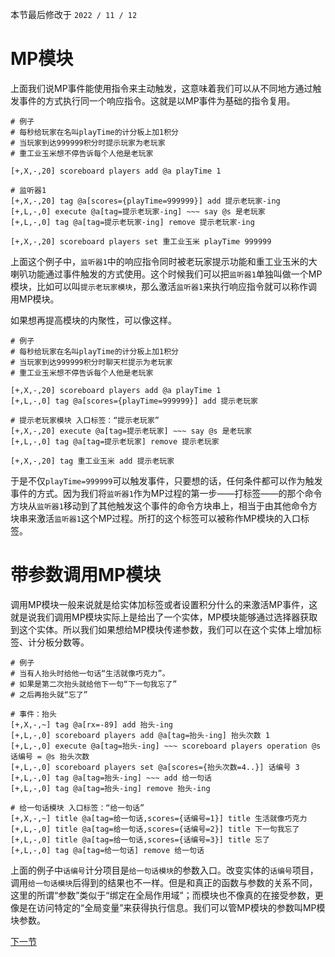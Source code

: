 本节最后修改于 `2022 / 11 / 12`

# MP模块

上面我们说MP事件能使用指令来主动触发，这意味着我们可以从不同地方通过触发事件的方式执行同一个响应指令。这就是以MP事件为基础的指令复用。

```
# 例子
# 每秒给玩家在名叫playTime的计分板上加1积分
# 当玩家到达999999积分时提示玩家为老玩家
# 重工业玉米想不停告诉每个人他是老玩家

[+,X,-,20] scoreboard players add @a playTime 1

# 监听器1
[+,X,-,20] tag @a[scores={playTime=999999}] add 提示老玩家-ing
[+,L,-,0] execute @a[tag=提示老玩家-ing] ~~~ say @s 是老玩家
[+,L,-,0] tag @a[tag=提示老玩家-ing] remove 提示老玩家-ing

[+,X,-,20] scoreboard players set 重工业玉米 playTime 999999
```

上面这个例子中，`监听器1`中的响应指令同时被老玩家提示功能和重工业玉米的大喇叭功能通过事件触发的方式使用。这个时候我们可以把`监听器1`单独叫做一个MP模块，比如可以叫`提示老玩家模块`，那么激活`监听器1`来执行响应指令就可以称作调用MP模块。

如果想再提高模块的内聚性，可以像这样。

```
# 例子
# 每秒给玩家在名叫playTime的计分板上加1积分
# 当玩家到达999999积分时聊天栏提示为老玩家
# 重工业玉米想不停告诉每个人他是老玩家

[+,X,-,20] scoreboard players add @a playTime 1
[+,L,-,0] tag @a[scores={playTime=999999}] add 提示老玩家

# 提示老玩家模块 入口标签：“提示老玩家”
[+,X,-,20] execute @a[tag=提示老玩家] ~~~ say @s 是老玩家
[+,L,-,0] tag @a[tag=提示老玩家] remove 提示老玩家

[+,X,-,20] tag 重工业玉米 add 提示老玩家
```

于是不仅`playTime=999999`可以触发事件，只要想的话，任何条件都可以作为触发事件的方式。因为我们将`监听器1`作为MP过程的第一步——打标签——的那个命令方块从`监听器1`移动到了其他触发这个事件的命令方块串上，相当于由其他命令方块串来激活`监听器1`这个MP过程。所打的这个标签可以被称作MP模块的入口标签。

# 带参数调用MP模块

调用MP模块一般来说就是给实体加标签或者设置积分什么的来激活MP事件，这就是说我们调用MP模块实际上是给出了一个实体，MP模块能够通过选择器获取到这个实体。所以我们如果想给MP模块传递参数，我们可以在这个实体上增加标签、计分板分数等。

```
# 例子
# 当有人抬头时给他一句话“生活就像巧克力”。
# 如果是第二次抬头就给他下一句“下一句我忘了”
# 之后再抬头就“忘了”

# 事件：抬头
[+,X,-,~] tag @a[rx=-89] add 抬头-ing
[+,L,-,0] scoreboard players add @a[tag=抬头-ing] 抬头次数 1
[+,L,-,0] execute @a[tag=抬头-ing] ~~~ scoreboard players operation @s 话编号 = @s 抬头次数
[+,L,-,0] scoreboard players set @a[scores={抬头次数=4..}] 话编号 3
[+,L,-,0] tag @a[tag=抬头-ing] ~~~ add 给一句话
[+,L,-,0] tag @a[tag=抬头-ing] remove 抬头-ing

# 给一句话模块 入口标签：“给一句话”
[+,X,-,~] title @a[tag=给一句话,scores={话编号=1}] title 生活就像巧克力
[+,L,-,0] title @a[tag=给一句话,scores={话编号=2}] title 下一句我忘了
[+,L,-,0] title @a[tag=给一句话,scores={话编号=3}] title 忘了
[+,L,-,0] tag @a[tag=给一句话] remove 给一句话
```

上面的例子中`话编号`计分项目是`给一句话模块`的参数入口。改变实体的`话编号`项目，调用`给一句话模块`后得到的结果也不一样。但是和真正的函数与参数的关系不同，这里的所谓“参数”类似于“绑定在全局作用域”；而模块也不像真的在接受参数，更像是在访问特定的“全局变量”来获得执行信息。我们可以管MP模块的参数叫MP模块参数。

[下一节](5.md)